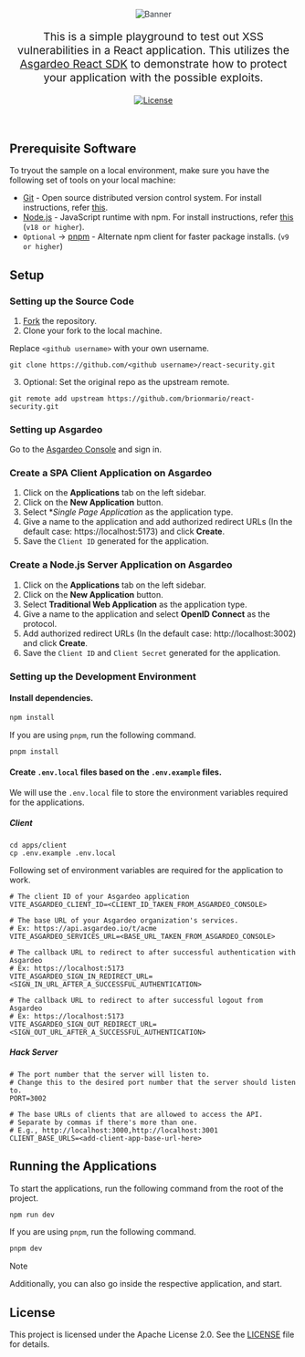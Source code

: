 <p align="center" style="color: #343a40">
  <img
    src="https://github.com/brionmario/react-security/assets/25959096/2de3712c-f340-45f7-a8b0-ba892cf3ea36" alt="Banner" width="auto"
  >
</p>
<p align="center" style="font-size: 1.2rem;">
  This is a simple playground to test out XSS vulnerabilities in a React application. This utilizes the <a href="https://github.com/asgardeo/asgardeo-auth-react-sdk">Asgardeo React SDK</a> to demonstrate how to protect your application with the possible exploits.
</p>

<div align="center">
  <a href="./LICENSE"><img src="https://img.shields.io/badge/License-MIT-blue.svg" alt="License"></a>
  <br>
  <br>
</div>

<br>

## Prerequisite Software

To tryout the sample on a local environment, make sure you have the following set of tools on your local machine:

* [Git](https://git-scm.com/downloads) - Open source distributed version control system. For install instructions, refer [this](https://www.atlassian.com/git/tutorials/install-git).
* [Node.js](https://nodejs.org/en/download/) - JavaScript runtime with npm. For install instructions, refer [this](https://nodejs.org/en/download/package-manager/) (`v18 or higher`).
* `Optional` -> [pnpm](https://pnpm.io/) - Alternate npm client for faster package installs. (`v9 or higher`)

## Setup

### Setting up the Source Code

1. [Fork](https://docs.github.com/en/github/getting-started-with-github/fork-a-repo) the repository.
2. Clone your fork to the local machine.

Replace `<github username>` with your own username.

```shell
git clone https://github.com/<github username>/react-security.git
```

3. Optional: Set the original repo as the upstream remote.

```shell
git remote add upstream https://github.com/brionmario/react-security.git
```

### Setting up Asgardeo

Go to the [Asgardeo Console](https://console.asgardeo.io) and sign in.

### Create a SPA Client Application on Asgardeo

1. Click on the **Applications** tab on the left sidebar.
2. Click on the **New Application** button.
3. Select **Single Page Application* as the application type.
4. Give a name to the application and add authorized redirect URLs (In the default case: https://localhost:5173) and click **Create**.
5. Save the `Client ID` generated for the application.

### Create a Node.js Server Application on Asgardeo

1. Click on the **Applications** tab on the left sidebar.
2. Click on the **New Application** button.
3. Select **Traditional Web Application** as the application type.
4. Give a name to the application and select **OpenID Connect** as the protocol.
5. Add authorized redirect URLs (In the default case: http://localhost:3002) and click **Create**.
6. Save the `Client ID` and `Client Secret` generated for the application.

### Setting up the Development Environment

#### Install dependencies.

```bash
npm install
```

If you are using `pnpm`, run the following command.

```bash
pnpm install
```

#### Create `.env.local` files based on the `.env.example` files.

We will use the `.env.local` file to store the environment variables required for the applications.

##### Client

```env
cd apps/client
cp .env.example .env.local
```

Following set of environment variables are required for the application to work.

```env
# The client ID of your Asgardeo application
VITE_ASGARDEO_CLIENT_ID=<CLIENT_ID_TAKEN_FROM_ASGARDEO_CONSOLE>

# The base URL of your Asgardeo organization's services.
# Ex: https://api.asgardeo.io/t/acme
VITE_ASGARDEO_SERVICES_URL=<BASE_URL_TAKEN_FROM_ASGARDEO_CONSOLE>

# The callback URL to redirect to after successful authentication with Asgardeo
# Ex: https://localhost:5173
VITE_ASGARDEO_SIGN_IN_REDIRECT_URL=<SIGN_IN_URL_AFTER_A_SUCCESSFUL_AUTHENTICATION>

# The callback URL to redirect to after successful logout from Asgardeo
# Ex: https://localhost:5173
VITE_ASGARDEO_SIGN_OUT_REDIRECT_URL=<SIGN_OUT_URL_AFTER_A_SUCCESSFUL_AUTHENTICATION>
```

##### Hack Server


```
# The port number that the server will listen to.
# Change this to the desired port number that the server should listen to.
PORT=3002

# The base URLs of clients that are allowed to access the API.
# Separate by commas if there's more than one.
# E.g., http://localhost:3000,http://localhost:3001
CLIENT_BASE_URLS=<add-client-app-base-url-here>
```

## Running the Applications

To start the applications, run the following command from the root of the project.

```bash
npm run dev
```

If you are using `pnpm`, run the following command.

```bash
pnpm dev
```

> [!NOTE]
> Additionally, you can also go inside the respective application, and start.

## License
This project is licensed under the Apache License 2.0. See the [LICENSE](LICENSE) file for details.
